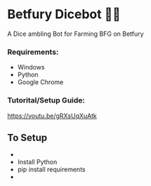 # Betfury Dicebot 🎲🎲
 A Dice ambling Bot for Farming BFG on Betfury


### Requirements:
- Windows
- Python
- Google Chrome


### Tutorital/Setup Guide:
https://youtu.be/gRXsUqXuAtk

## To Setup 
- 
- Install Python 
- pip install requirements
- 
